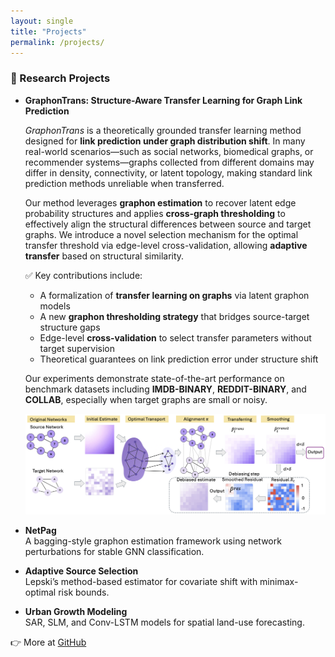 ```yaml
---
layout: single
title: "Projects"
permalink: /projects/
---
```


### 🔬 Research Projects

- **GraphonTrans: Structure-Aware Transfer Learning for Graph Link Prediction**

  *GraphonTrans* is a theoretically grounded transfer learning method designed for **link prediction under graph distribution shift**. In many real-world scenarios—such as social networks, biomedical graphs, or recommender systems—graphs collected from different domains may differ in density, connectivity, or latent topology, making standard link prediction methods unreliable when transferred.

  Our method leverages **graphon estimation** to recover latent edge probability structures and applies **cross-graph thresholding** to effectively align the structural differences between source and target graphs. We introduce a novel selection mechanism for the optimal transfer threshold via edge-level cross-validation, allowing **adaptive transfer** based on structural similarity.

  ✅ Key contributions include:
  - A formalization of **transfer learning on graphs** via latent graphon models  
  - A new **graphon thresholding strategy** that bridges source-target structure gaps  
  - Edge-level **cross-validation** to select transfer parameters without target supervision  
  - Theoretical guarantees on link prediction error under structure shift

  Our experiments demonstrate state-of-the-art performance on benchmark datasets including **IMDB-BINARY**, **REDDIT-BINARY**, and **COLLAB**, especially when target graphs are small or noisy.

  ![GraphonTrans Workflow](/assets/images/graphontrans_workflow.jpg)


- **NetPag**  
  A bagging-style graphon estimation framework using network perturbations for stable GNN classification.

- **Adaptive Source Selection**  
  Lepski’s method-based estimator for covariate shift with minimax-optimal risk bounds.

- **Urban Growth Modeling**  
  SAR, SLM, and Conv-LSTM models for spatial land-use forecasting.

👉 More at [GitHub](https://github.com/olivia3395)
